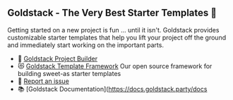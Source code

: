 ## Goldstack - The Very Best Starter Templates 💖

Getting started on a new project is fun ... until it isn't. Goldstack provides customizable starter templates that help you lift your project off the ground and immediately start working on the important parts.

- 🚀 [Goldstack Project Builder](https://goldstack.party)
- 😻 [Goldstack Template Framework](https://github.com/goldstack/goldstack-lib) Our open source framework for building sweet-as starter templates
- 🐛 [Report an issue](https://github.com/goldstack/goldstack/issues)
- 📚 [Goldstack Documentation](https://docs.goldstack.party/docs


